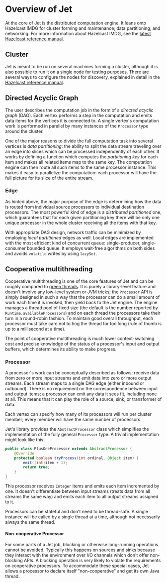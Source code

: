 # Overview of Jet

At the core of Jet is the distributed computation engine. It leans onto
Hazelcast IMDG for cluster forming and maintenance; data partitioning;
and networking. For more information about Hazelcast IMDG, see the
[latest Hazelcast reference
manual](http://docs.hazelcast.org/docs/latest/manual/html-single/index.html).

## Cluster

Jet is meant to be run on several machines forming a cluster, although
it is also possible to run it on a single node for testing purposes.
There are several ways to configure the nodes for discovery, explained
in detail in the [Hazelcast reference
manual](http://docs.hazelcast.org/docs/latest/manual/html-single/index.html#setting-up-clusters).

## Directed Acyclic Graph

The user describes the computation job in the form of a _directed
acyclic graph_ (DAG). Each vertex performs a step in the computation
and emits data items for the vertices it is connected to. A single
vertex's computation work is performed in parallel by many instances of
the `Processor` type around the cluster.

One of the major reasons to divide the full computation task into
several vertices is _data partitioning_: the ability to split the data
stream traveling over an edge into slices which can be processed
independently of each other. It works by defining a function which
computes the _partitioning key_ for each item and makes all related
items map to the same key. The computation engine can then route all
such items to the same processor instance. This makes it easy to
parallelize the computation: each processor will have the full picture
for its slice of the entire stream.

### Edge

As hinted above, the major purpose of the edge is determining how the
data is routed from individual source processors to individual
destination processors. The most powerful kind of edge is a _distributed
partitioned_ one, which guarantees that for each given partitioning key
there will be only one unique processor in the whole cluster receiving
all the items with that key.

With appropriate DAG design, network traffic can be minimized by
employing _local partitioned_ edges as well. Local edges are implemented
with the most efficient kind of concurrent queue: single-producer,
single-consumer bounded queue. It employs wait-free algorithms on both
sides and avoids `volatile` writes by using `lazySet`.

## Cooperative multithreading

Cooperative multithreading is one of the core features of Jet and can be
roughly compared to [green
threads](https://en.wikipedia.org/wiki/Green_threads). It is purely a
library-level feature and doesn't involve any low-level system or JVM
tricks; the `Processor` API is simply designed in such a way that the
processor can do a small amount of work each time it is invoked, then
yield back to the Jet engine. The engine manages a thread pool of fixed
size (the default is the number reported by
`Runtime.availableProcessors`) and on each thread the processors take
their turn in a round-robin fashion. To maintain good overall
throughput, each processor must take care not to hog the thread for too
long (rule of thumb is up to a millisecond at a time).

The point of cooperative multithreading is much lower context-switching
cost and precise knowledge of the status of a processor's input and
output buffers, which determines its ability to make progress.

### Processor

A processor's work can be conceptually described as follows: receive
data from zero or more input streams and emit data into zero or more
output streams. Each stream maps to a single DAG edge (either inbound
or outbound). There is no requirement on the correspondence between
input and output items; a processor can emit any data it sees fit,
including none at all. This means that it can play the role of a
source, sink, or transformer of data.

Each vertex can specify how many of its processors will run per cluster
member; every member will have the same number of processors.

Jet's library provides the `AbstractProcessor` class which simplifies
the implementation of the fully general `Processor` type. A trivial
implementation might look like this:

```java
public class PlusOneProcessor extends AbstractProcessor {
    @Override
    protected boolean tryProcess(int ordinal, Object item) {
        emit((int)item + 1);
        return true;
    }
}
```

This processor receives `Integer` items and emits each item incremented
by one. It doesn't differentiate between input streams (treats data from
all streams the same way) and emits each item to all output streams
assigned to it.

Processors can be stateful and don't need to be thread-safe. A single
instance will be called by a single thread at a time, although not
necessarily always the same thread.

#### Non-cooperative Processor

For some parts of a Jet job, blocking or otherwise long-running
operations cannot be avoided. Typically this happens on sources and
sinks because they interact with the environment over I/O channels which
don't offer non-blocking APIs. A blocking operation is very likely to
violate the requirements on cooperative processors. To accommodate these
special cases, Jet allows a processor to declare itself
"non-cooperative" and get its own Java thread.

